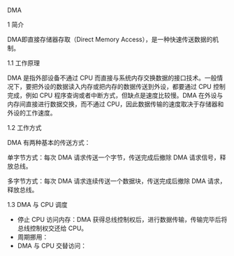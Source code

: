 DMA

1 简介

DMA即直接存储器存取（Direct Memory Access），是一种快速传送数据的机制。

1.1 工作原理

DMA 是指外部设备不通过 CPU 而直接与系统内存交换数据的接口技术。一般情况下，要把外设的数据读入内存或把内存的数据传送到外设，都要通过 CPU 控制完成，例如 CPU 程序查询或者中断方式，但缺点是速度比较慢。DMA 在外设与内存间直接进行数据交换，而不通过 CPU，因此数据传输的速度取决于存储器和外设的工作速度。

1.2 工作方式

DMA 有两种基本的传送方式：

单字节方式：每次 DMA 请求传送一个字节，传送完成后撤除 DMA 请求信号，释放总线。

多字节方式：每次 DMA 请求连续传送一个数据块，传送完成后撤除 DMA 请求，释放总线。

1.3 DMA 与 CPU 调度

- 停止 CPU 访问内存：DMA 获得总线控制权后，进行数据传输，传输完毕后将总线控制权交还给 CPU。
- 周期挪用：
- DMA 与 CPU 交替访问：